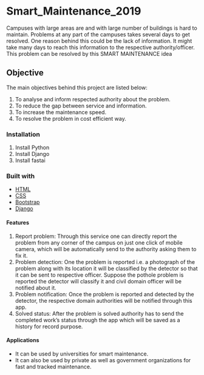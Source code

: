 # Smart_Maintenance_2019
Campuses with large areas are and with large number of buildings is hard to maintain. Problems at any part of the campuses takes several days to get resolved. One reason behind this could be the lack of information. It might take many days to reach this information to the respective authority/officer.  This problem can be resolved by this SMART MAINTENANCE idea
## Objective
The main objectives behind this project are listed below:
1.	To analyse and inform respected authority about the problem.
2.	To reduce the gap between service and information.
3.	To increase the maintenance speed.
4.	To resolve the problem in cost efficient way.
### Installation
1. Install Python
2. Install Django
3. Install fastai
### Built with
* [HTML](https://www.w3schools.com/html/)
* [CSS](https://www.w3schools.com/css/css_website_layout.asp)
* [Bootstrap](https://getbootstrap.com/)
* [Django](https://www.djangoproject.com/)
#### Features
1.	Report problem: Through this service one can directly report the problem from any corner of the campus on just one click of mobile camera, which will be automatically send to the authority asking them to fix it.
2.	Problem detection: One the problem is reported i.e. a photograph of the problem along with its location it will be classified by the detector so that it can be sent to respective officer. Suppose the pothole problem is reported the detector will classify it and civil domain officer will be notified about it.  
3.	Problem notification: Once the problem is reported and detected by the detector, the respective domain authorities will be notified through this app.
4.	Solved status: After the problem is solved authority has to send the completed work’s status through the app which will be saved as a history for record purpose.
#### Applications
*	It can be used by universities for smart maintenance.
*	It can also be used by private as well as government organizations for fast and tracked maintenance.
